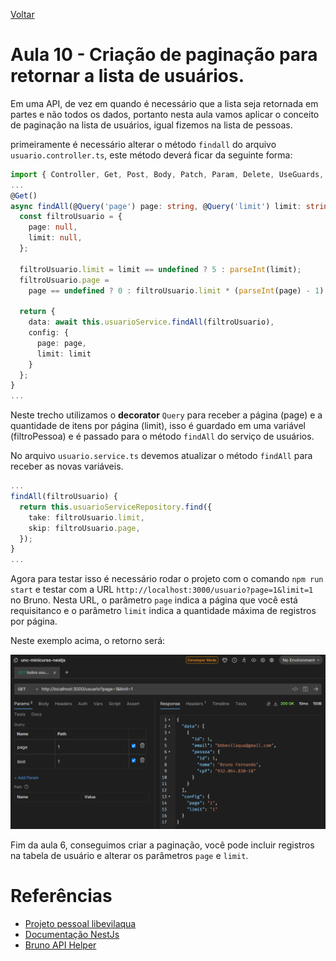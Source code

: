 [Voltar](../README.md)

# Aula 10 - Criação de paginação para retornar a lista de usuários.

Em uma API, de vez em quando é necessário que a lista seja retornada em partes e não todos os dados, portanto nesta aula vamos aplicar o conceito de paginação na lista de usuários, igual fizemos na lista de pessoas.

primeiramente é necessário alterar o método `findall` do arquivo `usuario.controller.ts`, este método deverá ficar da seguinte forma:

```typescript
import { Controller, Get, Post, Body, Patch, Param, Delete, UseGuards, Query, } from '@nestjs/common';
...
@Get()
async findAll(@Query('page') page: string, @Query('limit') limit: string) {
  const filtroUsuario = {
    page: null,
    limit: null,
  };

  filtroUsuario.limit = limit == undefined ? 5 : parseInt(limit);
  filtroUsuario.page =
    page == undefined ? 0 : filtroUsuario.limit * (parseInt(page) - 1);

  return {
    data: await this.usuarioService.findAll(filtroUsuario),
    config: {
      page: page,
      limit: limit
    }
  };
}
...
```

Neste trecho utilizamos o **decorator** `Query` para receber a página (page) e a quantidade de itens por página (limit), isso é guardado em uma variável (filtroPessoa) e é passado para o método `findAll` do serviço de usuários.

No arquivo `usuario.service.ts` devemos atualizar o método `findAll` para receber as novas variáveis.

```typescript
...
findAll(filtroUsuario) {
  return this.usuarioServiceRepository.find({
    take: filtroUsuario.limit,
    skip: filtroUsuario.page,
  });
}
...
```

Agora para testar isso é necessário rodar o projeto com o comando `npm run start` e testar com a URL `http://localhost:3000/usuario?page=1&limit=1` no Bruno. Nesta URL, o parâmetro `page` indica a página que você está requisitanco e o parâmetro `limit` indica a quantidade máxima de registros por página.

Neste exemplo acima, o retorno será:

![Retorno](../images/aula-10/1_retorno_API.PNG)


Fim da aula 6, conseguimos criar a paginação, você pode incluir registros na tabela de usuário e alterar os parâmetros `page` e `limit`.

# Referências
- [Projeto pessoal libevilaqua](https://github.com/BevilaquaBruno/libevilaqua-backend-nest)
- [Documentação NestJs](https://docs.nestjs.com/)
- [Bruno API Helper](https://www.usebruno.com/)
